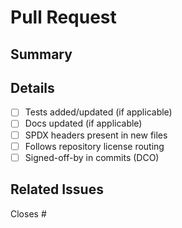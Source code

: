 # Pull Request

## Summary
<!-- What does this PR change? -->

## Details
- [ ] Tests added/updated (if applicable)
- [ ] Docs updated (if applicable)
- [ ] SPDX headers present in new files
- [ ] Follows repository license routing
- [ ] Signed-off-by in commits (DCO)

## Related Issues
Closes #<issue-number>
